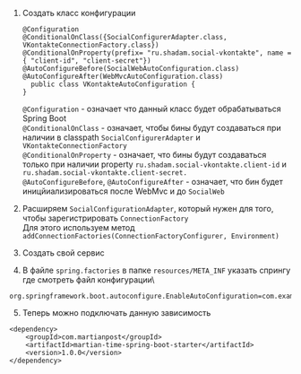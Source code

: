 1. Создать класс конфигурации
    ```
    @Configuration
    @ConditionalOnClass({SocialConfigurerAdapter.class, VKontakteConnectionFactory.class})
    @ConditionalOnProperty(prefix= "ru.shadam.social-vkontakte", name = { "client-id", "client-secret"})
    @AutoConfigureBefore(SocialWebAutoConfiguration.class)
    @AutoConfigureAfter(WebMvcAutoConfiguration.class)
      public class VKontakteAutoConfiguration {
    }
    ```

    `@Configuration` - означает что данный класс будет обрабатываться Spring Boot</br>
    `@ConditionalOnClass` - означает, чтобы бины будут создаваться при наличии в classpath `SocialConfigurerAdapter` и `VKontakteConnectionFactory`</br>
    `@ConditionalOnProperty` - означает, что бины будут создаваться только при наличии property `ru.shadam.social-vkontakte.client-id` и `ru.shadam.social-vkontakte.client-secret.`</br>
    `@AutoConfigureBefore`, `@AutoConfigureAfter` - означает, что бин будет иницйиализироваться после WebMvc и до `SocialWeb`

2. Расширяем `SocialConfigurationAdapter`, который нужен для того, чтобы зарегистрировать `ConnectionFactory`</br>
Для этого используем метод `addConnectionFactories(ConnectionFactoryConfigurer, Environment)`

3. Создать свой сервис

4. В файле `spring.factories` в папке `resources/META_INF` указать спрингу где смотреть файл конфигурации\
```
org.springframework.boot.autoconfigure.EnableAutoConfiguration=com.example.customBootStarter.MartianTimeAutoConfiguration
```

5. Теперь можно подключать данную зависимость
```
<dependency>
    <groupId>com.martianpost</groupId>
    <artifactId>martian-time-spring-boot-starter</artifactId>
    <version>1.0.0</version>
</dependency>
```